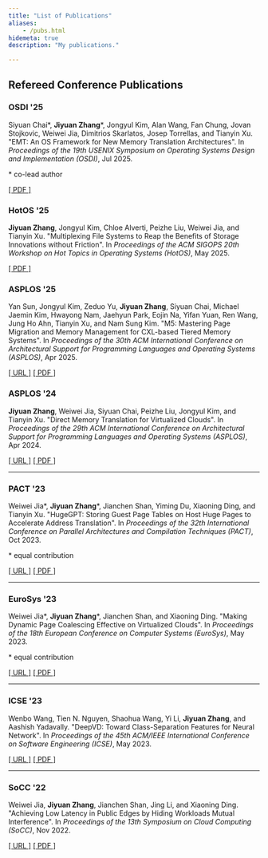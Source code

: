 ```yaml
---
title: "List of Publications"
aliases:
    - /pubs.html
hidemeta: true
description: "My publications."

---
```


## Refereed Conference Publications

### OSDI '25

Siyuan Chai\*, __Jiyuan Zhang__\*, Jongyul Kim, Alan Wang, Fan Chung, Jovan Stojkovic, Weiwei Jia, Dimitrios Skarlatos, Josep Torrellas, and Tianyin Xu. "EMT: An OS Framework for New Memory Translation Architectures". In _Proceedings of the 19th USENIX Symposium on Operating Systems Design and Implementation (OSDI)_, Jul 2025.

\* co-lead author

[\[ PDF \]](/papers/preprint-osdi25-emt.pdf)

### HotOS '25

__Jiyuan Zhang__, Jongyul Kim, Chloe Alverti, Peizhe Liu, Weiwei Jia, and Tianyin Xu. "Multiplexing File Systems to Reap the Benefits of Storage Innovations without Friction". In _Proceedings of the ACM SIGOPS 20th Workshop on Hot Topics in Operating Systems (HotOS)_, May 2025.

[\[ PDF \]](/papers/preprint-hotos25-mux.pdf)

### ASPLOS '25

Yan Sun, Jongyul Kim, Zeduo Yu, __Jiyuan Zhang__, Siyuan Chai, Michael Jaemin Kim, Hwayong Nam, Jaehyun Park, Eojin Na, Yifan Yuan, Ren Wang, Jung Ho Ahn, Tianyin Xu, and Nam Sung Kim. "M5: Mastering Page Migration and Memory Management for CXL-based Tiered Memory Systems". In _Proceedings of the 30th ACM International Conference on Architectural Support for Programming Languages and Operating Systems (ASPLOS)_, Apr 2025.

[\[ URL \]](https://doi.org/10.1145/3676641.3711999) [\[ PDF \]](/papers/asplos25-m5.pdf)


### ASPLOS '24

__Jiyuan Zhang__, Weiwei Jia, Siyuan Chai, Peizhe Liu, Jongyul Kim, and Tianyin Xu. "Direct Memory Translation for Virtualized Clouds". In _Proceedings of the 29th ACM International Conference on Architectural Support for Programming Languages and Operating Systems (ASPLOS)_, Apr 2024.

[\[ URL \]](https://doi.org/10.1145/3620665.3640358) [\[ PDF \]](/papers/asplos24-dmt.pdf)

---

### PACT '23

Weiwei Jia\*, __Jiyuan Zhang__\*, Jianchen Shan, Yiming Du, Xiaoning Ding, and Tianyin Xu. "HugeGPT: Storing Guest Page Tables on Host Huge Pages to Accelerate Address Translation". In _Proceedings of the 32th International Conference on Parallel Architectures and Compilation Techniques (PACT)_, Oct 2023.

\* equal contribution

[\[ URL \]](https://doi.org/10.1109/PACT58117.2023.00014) [\[ PDF \]](/papers/pact23-hugegpt.pdf)

---

### EuroSys '23

Weiwei Jia\*, __Jiyuan Zhang__\*, Jianchen Shan, and Xiaoning Ding. "Making Dynamic Page Coalescing Effective on Virtualized Clouds". In _Proceedings of the 18th European Conference on Computer Systems (EuroSys)_, May 2023.

\* equal contribution

[\[ URL \]](https://doi.org/10.1145/3552326.3567487) [\[ PDF \]](/papers/eurosys23-gemini.pdf)

---

### ICSE '23

Wenbo Wang, Tien N. Nguyen, Shaohua Wang, Yi Li, __Jiyuan Zhang__, and Aashish Yadavally. "DeepVD: Toward Class-Separation Features for Neural Network". In _Proceedings of the 45th ACM/IEEE International Conference on Software Engineering (ICSE)_, May 2023.

[\[ URL \]](https://doi.org/10.1109/ICSE48619.2023.00189) [\[ PDF \]](/papers/icse23-deepvd.pdf)

---

### SoCC '22

Weiwei Jia, __Jiyuan Zhang__, Jianchen Shan, Jing Li, and Xiaoning Ding. "Achieving Low Latency in Public Edges by Hiding Workloads Mutual Interference". In _Proceedings of the 13th Symposium on Cloud Computing (SoCC)_, Nov 2022.

[\[ URL \]](https://doi.org/10.1145/3542929.3563459) [\[ PDF \]](/papers/socc22-dasec.pdf)
